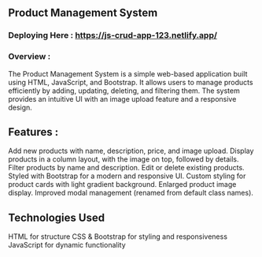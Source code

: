 ## Product Management System

### Deploying Here : https://js-crud-app-123.netlify.app/

### Overview :
The Product Management System is a simple web-based application built using HTML, JavaScript, and Bootstrap. It allows users to manage products efficiently by adding, updating, deleting, and filtering them. The system provides an intuitive UI with an image upload feature and a responsive design.

## Features :
Add new products with name, description, price, and image upload.
Display products in a column layout, with the image on top, followed by details.
Filter products by name and description.
Edit or delete existing products.
Styled with Bootstrap for a modern and responsive UI.
Custom styling for product cards with light gradient background.
Enlarged product image display.
Improved modal management (renamed from default class names).

## Technologies Used
HTML for structure
CSS & Bootstrap for styling and responsiveness
JavaScript for dynamic functionality


